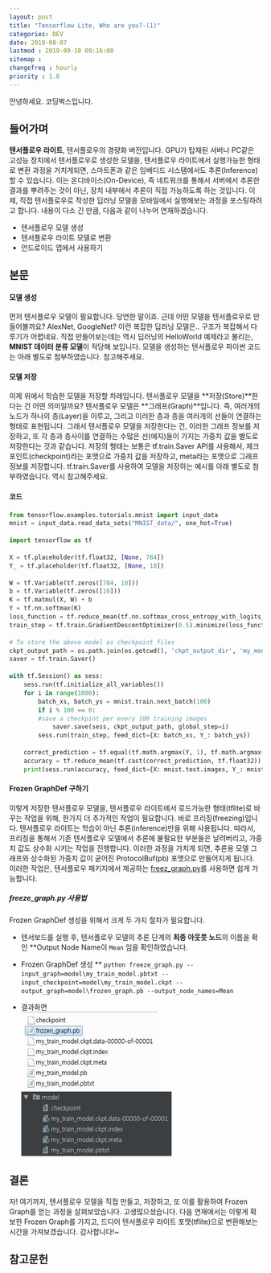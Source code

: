 ```yaml
---
layout: post
title: "Tensorflow Lite, Who are you?-(1)"
categories: DEV
date: 2019-08-07
lastmod : 2019-09-18 09:16:00
sitemap :
changefreq : hourly
priority : 1.0
---
```


안녕하세요. 코딩벅스입니다.

### 

## 들어가며

 **텐서플로우 라이트**, 텐서플로우의 경량화 버전입니다. GPU가 탑재된 서버나 PC같은 고성능 장치에서 텐서플로우로 생성한 모델을, 텐서플로우 라이트에서 실행가능한 형태로 변환 과정을 거치게되면, 스마트폰과 같은 임베디드 시스템에서도 추론(Inference)할 수 있습니다. 이는 온디바이스(On-Device), 즉 네트워크를 통해서 서버에서 추론한 결과를 뿌려주는 것이 아닌, 장치 내부에서 추론이 직접 가능하도록 하는 것입니다. 이제, 직접 텐서플로우로 작성한 딥러닝 모델을 모바일에서 실행해보는 과정을 포스팅하려고 합니다. 내용이 다소 긴 만큼, 다음과 같이 나누어 연재하겠습니다.  

* 텐서플로우 모델 생성
* 텐서플로우 라이트 모델로 변환
* 안드로이드 앱에서 사용하기



## 본문

#### 모델 생성

먼저 텐서플로우 모델이 필요합니다. 당연한 말이죠. 근데 어떤 모델을 텐서플로우로 만들어볼까요? AlexNet, GoogleNet? 이런 복잡한 딥러닝 모델은.. 구조가 복잡해서 다루기가 어렵네요. 직접 만들어보는데는 역시 딥러닝의 HelloWorld 예제라고 불리는, **MNIST 데이터 분류 모델**이 적당해 보입니다. 
모델을 생성하는 텐서플로우 파이썬 코드는 아래 별도로 첨부하였습니다. 참고해주세요. 

#### 모델 저장

이제 위에서 학습한 모델을 저장할 차례입니다. 텐서플로우 모델을 **저장(Store)**한다는 건 어떤 의미일까요? 텐서플로우 모델은 **그래프(Graph)**입니다. 즉, 여러개의 노드가 하나의 층(Layer)을 이루고, 그리고 이러한 층과 층을 여러개의 선들이 연결하는 형태로 표현됩니다. 그래서 텐서플로우 모델을 저장한다는 건, 이러한 그래프 정보를 저장하고, 또 각 층과 층사이를 연결하는 수많은 선(에지)들이 가지는 가중치 값을 별도로 저장한다는 것과 같습니다. 저장의 형태는 보통은 tf.train.Saver API를 사용해서, 체크포인트(checkpoint)라는 포맷으로 가중치 값을 저장하고, meta라는 포맷으로 그래프 정보를 저장합니다. tf.train.Saver를 사용하여 모델을 저장하는 예시를 아래 별도로 첨부하였습니다. 역시 참고해주세요. 

#### 코드

```python
from tensorflow.examples.tutorials.mnist import input_data
mnist = input_data.read_data_sets("MNIST_data/", one_hot=True)

import tensorflow as tf

X = tf.placeholder(tf.float32, [None, 784])
Y_ = tf.placeholder(tf.float32, [None, 10])

W = tf.Variable(tf.zeros([784, 10]))
b = tf.Variable(tf.zeros([10]))
K = tf.matmul(X, W) + b
Y = tf.nn.softmax(K)
loss_function = tf.reduce_mean(tf.nn.softmax_cross_entropy_with_logits_v2(logits=K, labels=Y_))
train_step = tf.train.GradientDescentOptimizer(0.5).minimize(loss_function)

# To store the above model as checkpoint files
ckpt_output_path = os.path.join(os.getcwd(), 'ckpt_output_dir', 'my_model')
saver = tf.train.Saver()

with tf.Session() as sess:
    sess.run(tf.initialize_all_variables())
    for i in range(1000):
        batch_xs, batch_ys = mnist.train.next_batch(100)
        if i % 100 == 0:
        #save a checkpint per every 100 training images
            saver.save(sess, ckpt_output_path, global_step=i)
        sess.run(train_step, feed_dict={X: batch_xs, Y_: batch_ys})

    correct_prediction = tf.equal(tf.math.argmax(Y, 1), tf.math.argmax(Y_, 1))
    accuracy = tf.reduce_mean(tf.cast(correct_prediction, tf.float32))
    print(sess.run(accuracy, feed_dict={X: mnist.test.images, Y_: mnist.test.labels}))
```


#### Frozen GraphDef 구하기

이렇게 저장한 텐서플로우 모델을, 텐서플로우 라이트에서 로드가능한 형태(tflite)로 바꾸는 작업을 위해, 한가지 더 추가적인 작업이 필요합니다. 바로 프리징(freezing)입니다. 텐서플로우 라이트는 학습이 아닌 추론(inference)만을 위해 사용됩니다. 따라서, 프리징을 통해서 기존 텐서플로우 모델에서 추론에 불필요한 부분들은 날려버리고, 가중치 값도 상수화 시키는 작업을 진행합니다. 이러한 과정을 가치게 되면, 추론용 모델 그래프와 상수화된 가중치 값이 굳어진 ProtocolBuf(pb) 포맷으로 만들어지게 됩니다. 이러한 작업은, 텐서플로우 패키지에서 제공하는 [freez_graph.py](https://github.com/tensorflow/tensorflow/blob/master/tensorflow/python/tools/freeze_graph.py)를 사용하면 쉽게 가능합니다.

##### freeze_graph.py 사용법

Frozen GraphDef 생성을 위해서 크게 두 가지 절차가 필요합니다. 

* 텐서보드를 실행 후, 텐서플로우 모델의 추론 단계의 **최종 아웃풋 노드**의 이름을 확인
**Output Node Name이 `Mean` 임을 확인하였습니다.

* Frozen GraphDef 생성
** `python freeze_graph.py --input_graph=model\my_train_model.pbtxt --input_checkpoint=model\my_train_model.ckpt --output_graph=model\frozen_graph.pb --output_node_names=Mean`

* 결과화면  
![결과](https://github.com/junimnjw/junimnjw.github.io/blob/master/assets/img/freezed.JPG?raw=true)
![freezing 이전의 저장된 checkpoint 파일들](https://github.com/junimnjw/junimnjw.github.io/blob/master/assets/img/ckptfile.JPG?raw=true)


## 결론

자! 여기까지, 텐서플로우 모델을 직접 만들고, 저장하고, 또 이를 활용하여 Frozen Graph를 얻는 과정을 살펴보았습니다. 고생많으셨습니다. 다음 연재에서는 이렇게 확보한 Frozen Graph를 가지고, 드디어 텐서플로우 라이트 포맷(tflite)으로 변환해보는 시간을 가져보겠습니다. 감사합니다!~

## 참고문헌